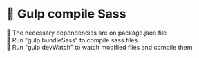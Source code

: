 # :file_folder: Gulp compile Sass

:pushpin: The necessary dependencies are on package.json file <br >
:pushpin: Run "gulp bundleSass" to compile sass files <br >
:pushpin: Run "gulp devWatch" to watch modified files and compile them
